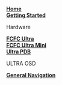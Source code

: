 **[Home](https://github.com/KissUltra/firmware/wiki)** <br />
**[Getting Started](https://github.com/KissUltra/firmware/wiki/Getting-Started)** <br />

Hardware <br />

**[FCFC Ultra](https://github.com/KissUltra/firmware/wiki/Hardware:-FCFC-Ultra)** <br />
**[FCFC Ultra Mini](https://github.com/KissUltra/firmware/wiki/Hardware:-FCFC-Ultra-Mini)** <br />
**[Ultra PDB](https://github.com/KissUltra/firmware/wiki/Hardware:-Ultra-PDB)** <br />

ULTRA OSD <br />

**[General Navigation](https://github.com/KissUltra/firmware/wiki/OSD:-General-Navigation)** <br />
